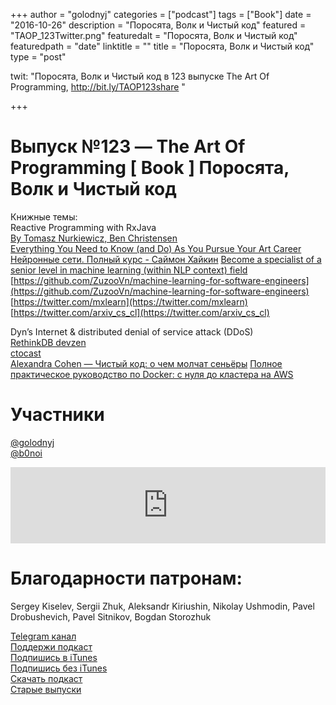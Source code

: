 +++
author = "golodnyj"
categories = ["podcast"]
tags = ["Book"]
date = "2016-10-26"
description = "Поросята, Волк и Чистый код"
featured = "TAOP_123Twitter.png"
featuredalt = "Поросята, Волк и Чистый код"
featuredpath = "date"
linktitle = ""
title = "Поросята, Волк и Чистый код"
type = "post"

twit: "Поросята, Волк и Чистый код в 123 выпуске The Art Of Programming, http://bit.ly/TAOP123share "

+++
# Выпуск №123 — The Art Of Programming [ Book ] Поросята, Волк и Чистый код

Книжные темы:  
 Reactive Programming with RxJava  
 [By Tomasz Nurkiewicz, Ben Christensen](http://bit.ly/TAOP123bookRX)  
 [Everything You Need to Know (and Do) As You Pursue Your Art Career](http://bit.ly/TastyBooks53buy)  
 [Нейронные сети. Полный курс - Саймон Хайкин](http://bit.ly/TAOP123ozon)
 [Become a specialist of a senior level in machine learning (within NLP context) field](http://bit.ly/TAOP123goal)  
 [https://github.com/ZuzooVn/machine-learning-for-software-engineers](https://github.com/ZuzooVn/machine-learning-for-software-engineers)  
 [https://twitter.com/mxlearn](https://twitter.com/mxlearn)  
 [https://twitter.com/arxiv_cs_cl](https://twitter.com/arxiv_cs_cl)  

Dyn’s Internet & distributed denial of service attack (DDoS)  
[RethinkDB devzen](http://bit.ly/TAOP123devzen)  
[ctocast](http://bit.ly/TAOP123ctocast)  
[Alexandra Cohen — Чистый код: о чем молчат сеньёры](http://bit.ly/TAOP123medium)
[Полное практическое руководство по Docker: с нуля до кластера на AWS](http://bit.ly/TAOP123docker)  

# Участники
[@golodnyj](https://twitter.com/golodnyj/)  
[@b0noi](https://twitter.com/b0noi)  

<iframe title="Выпуск №123 — The Art Of Programming [ Book ] Поросята, Волк и Чистый код" src="https://www.podbean.com/media/player/zzwe6-63f046?from=usersite&skin=1&share=1&fonts=Helvetica&auto=0&download=1&version=1" height="122" width="100%" style="border: none;" scrolling="no" data-name="pb-iframe-player"></iframe>

# Благодарности патронам: 
Sergey Kiselev, Sergii Zhuk, Aleksandr Kiriushin, Nikolay Ushmodin, Pavel Drobushevich, Pavel Sitnikov, Bogdan Storozhuk

[Telegram канал](http://bit.ly/taoplive)  
[Поддержи подкаст](http://bit.ly/TAOPpatron)  
[Подпишись в iTunes](http://bit.ly/TAOPiTunes)  
[Подпишись без iTunes](http://bit.ly/TAOPrss)   
[Скачать подкаст](http://bit.ly/TAOP123mp3)  
[Старые выпуски](http://bit.ly/oldtaop)